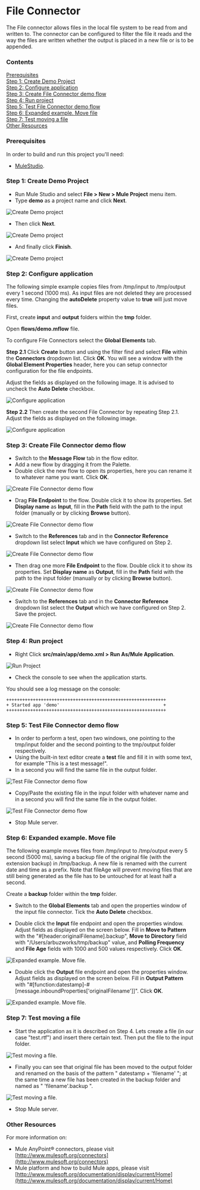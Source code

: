 # File Connector

The File connector allows files in the local file system to be read from and written to. The connector can be configured to filter the file it reads and the way the files are written whether the output is placed in a new file or is to be appended.

### Contents 

[Prerequisites](#prerequisites)  
[Step 1: Create Demo Project](#step-1-create-demo-project)  
[Step 2: Configure application](#step-2-configure-application)  
[Step 3: Create File Connector demo flow](#step-3-create-file-connector-demo-flow)  
[Step 4: Run project](#step-4-run-project)  
[Step 5: Test File Connector demo flow](#step-5-test-file-connector-demo-flow)  
[Step 6: Expanded example. Move file](#step-6-expanded-example-move-file)  
[Step 7: Test moving a file](#step-7-test-moving-a-file)  
[Other Resources](#other-resources)  
 

### Prerequisites

In order to build and run this project you'll need:

*   [MuleStudio](http://www.mulesoft.org/download-mule-esb-community-edition).

### Step 1: Create Demo Project

*    Run Mule Studio and select **File \> New \> Mule Project** menu item.  
*    Type **demo** as a project name and click **Next**.  

![Create Demo project](images/step1-1.png)

*    Then click **Next**.

![Create Demo project](images/step1-2.png)

*    And finally click **Finish**.

![Create Demo project](images/step1-3.png)

### Step 2: Configure application

The following simple example copies files from /tmp/input to /tmp/output every 1 second (1000 ms). As input files are not deleted they are processed every time. Changing the **autoDelete** property value to **true** will just move files.

First, create **input** and **output** folders within the **tmp** folder.

Open **flows/demo.mflow** file. 

To configure File Connectors select the **Global Elements** tab. 

**Step 2.1** Click **Create** button and using the filter find and select **File** within the **Connectors** dropdown list. Click **OK**. You will see a window with the **Global Element Properties** header, here you can setup connector configuration for the file endpoints. 

Adjust the fields as displayed on the following image. It is advised to uncheck the **Auto Delete** checkbox.

![Configure application](images/step2-1.png)

**Step 2.2** Then create the second File Connector by repeating Step 2.1. Adjust the fields as displayed on the following image.

![Configure application](images/step2-2.png)

### Step 3: Create File Connector demo flow

*    Switch to the **Message Flow** tab in the flow editor.
*    Add a new flow by dragging it from the Palette.
*    Double click the new flow to open its properties, here you can rename it to whatever name you want. Click **OK**.

![Create File Connector demo flow](images/step3-1.png)

*    Drag **File Endpoint** to the flow. Double click it to show its properties. Set **Display name** as **Input**, fill in the **Path** field with the path to the input folder (manually or by clicking **Browse** button).

![Create File Connector demo flow](images/step3-2.png)

*    Switch to the **References** tab and in the **Connector Reference** dropdown list select **Input** which we have configured on Step 2.

![Create File Connector demo flow](images/step3-3.png)

*    Then drag one more **File Endpoint** to the flow. Double click it to show its properties. Set **Display name** as **Output**, fill in the **Path** field with the path to the input folder (manually or by clicking **Browse** button).

![Create File Connector demo flow](images/step3-4.png)

*    Switch to the **References** tab and in the **Connector Reference** dropdown list select the **Output** which we have configured on Step 2.
Save the project.

![Create File Connector demo flow](images/step3-5.png)

### Step 4: Run project

*    Right Click **src/main/app/demo.xml \> Run As/Mule Application**.

![Run Project](images/step4-1.png) 

*    Check the console to see when the application starts.  

You should see a log message on the console:  
 
    ++++++++++++++++++++++++++++++++++++++++++++++++++++++++++++    
    + Started app 'demo'                                       +    
    ++++++++++++++++++++++++++++++++++++++++++++++++++++++++++++   

### Step 5: Test File Connector demo flow

*    In order to perform a test, open two windows, one pointing to the tmp/input folder and the second pointing to the tmp/output folder respectively.
*    Using the built-in text editor create a **test** file and fill it in with some text, for example "This is a test message!".
*    In a second you will find the same file in the output folder.

![Test File Connector demo flow](images/step5-1.png) 

*    Copy/Paste the existing file in the input folder with whatever name and in a second you will find the same file in the output folder.

![Test File Connector demo flow](images/step5-2.png) 

*    Stop Mule server. 

### Step 6: Expanded example. Move file

The following example moves files from /tmp/input to /tmp/output every 5 second (5000 ms), saving a backup file of the original file (with the extension backup) in /tmp/backup. A new file is renamed with the current date and time as a prefix. Note that fileAge will prevent moving files that are still being generated as the file has to be untouched for at least half a second.

Create a **backup** folder within the **tmp** folder.

*    Switch to the **Global Elements** tab and open the properties window of the input file connector. Tick the **Auto Delete** checkbox.

*    Double click the **Input** file endpoint and open the properties window. Adjust fields as displayed on the screen below. 
Fill in **Move to Pattern** with the "#[header:originalFilename].backup", **Move to Directory** field  with "/Users/arbuzworks/tmp/backup" value, and **Polling Frequency** and **File Age** fields with 1000 and 500 values respectively. Click **OK**.

![Expanded example. Move file.](images/step6-1.png)

*    Double click the **Output** file endpoint and open the properties window. Adjust fields as displayed on the screen below.
Fill in **Output Pattern** with "#[function:datestamp]-#[message.inboundProperties['originalFilename']]". Click **OK**.

![Expanded example. Move file.](images/step6-2.png)

### Step 7: Test moving a file

*    Start the application as it is described on Step 4. Lets create a file (in our case "test.rtf") and insert there certain text. Then put the file to the input folder.

![Test moving a file.](images/step7-1.png)

*    Finally you can see that original file has been moved to the output folder and renamed on the basis of the pattern " datestamp + 'filename' "; at the same time a new file has been created in the backup folder and named as " 'filename'.backup ".

![Test moving a file.](images/step7-2.png)

*    Stop Mule server.

### Other Resources

For more information on:

- Mule AnyPoint® connectors, please visit [http://www.mulesoft.org/connectors](http://www.mulesoft.org/connectors)
- Mule platform and how to build Mule apps, please visit [http://www.mulesoft.org/documentation/display/current/Home](http://www.mulesoft.org/documentation/display/current/Home)


